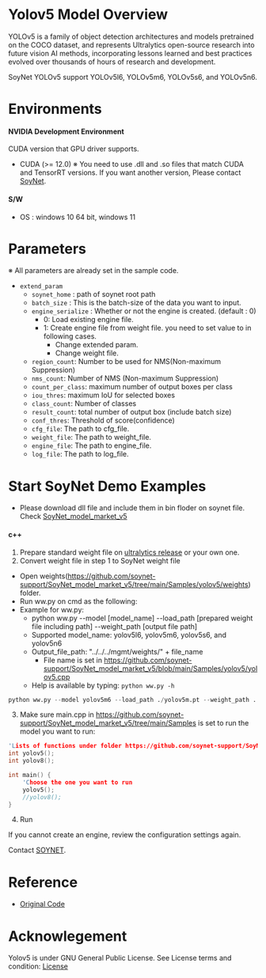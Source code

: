 
# Yolov5 Model Overview
YOLOv5 is a family of object detection architectures and models pretrained on the COCO dataset, and represents Ultralytics open-source research into future vision AI methods, incorporating lessons learned and best practices evolved over thousands of hours of research and development.  
  
SoyNet YOLOv5 support YOLOv5l6, YOLOv5m6, YOLOv5s6, and YOLOv5n6.

# Environments   
#### NVIDIA Development Environment
CUDA version that GPU driver supports.
 - CUDA (>= 12.0)
    ※ You need to use .dll and .so files that match CUDA and TensorRT versions. If you want another version, Please contact [SoyNet](https://soynet.io/en/).
#### S/W
 - OS : windows 10 64 bit, windows 11



# Parameters
※ All parameters are already set in the sample code.
 - `extend_param`
      - `soynet_home` : path of soynet root path
      - `batch_size` : This is the batch-size of the data you want to input.
      - `engine_serialize` : Whether or not the engine is created. (default : 0)
         - 0: Load existing engine file.
         - 1: Create engine file from weight file. you need to set value to in following cases.
            - Change extended param.
            - Change weight file.
      - `region_count`: Number to be used for NMS(Non-maximum Suppression)
      - `nms_count`: Number of NMS (Non-maximum Suppression)
      - `count_per_class`: maximum number of output boxes per class
      - `iou_thres`:  maximum IoU for selected boxes
      - `class_count`: Number of classes
      - `result_count`: total number of output box (include batch size)
      - `conf_thres`: Threshold of score(confidence)
      - `cfg_file`: The path to cfg_file.
      - `weight_file`: The path to weight_file.
      - `engine_file`: The path to engine_file.
      - `log_file`:  The path to log_file.


# Start SoyNet Demo Examples
* Please download dll file and include them in bin floder on soynet file. Check [SoyNet_model_market_v5](https://github.com/soynet-support/SoyNet_model_market_v5/releases/tag/bin_v5.1.0)

#### c++
1.  Prepare standard weight file on [ultralytics release](https://github.com/ultralytics/yolov5/releases/tag/v7.0) or your own one.
2.  Convert weight file in step 1 to SoyNet weight file
  - Open weights(https://github.com/soynet-support/SoyNet_model_market_v5/tree/main/Samples/yolov5/weights) folder.
  - Run ww.py on cmd as the following:
  - Example for ww.py:
  	- python ww.py --model [model_name] --load_path [prepared weight file including path] --weight_path [output file path]
	- Supported model_name: yolov5l6, yolov5m6, yolov5s6, and yolov5n6
	- Output_file_path: "../../../mgmt/weights/" + file_name
		- File name is set in https://github.com/soynet-support/SoyNet_model_market_v5/blob/main/Samples/yolov5/yolov5.cpp
	- Help is available by typing:
	```python ww.py -h```
  ```python
  python ww.py --model yolov5m6 --load_path ./yolov5m.pt --weight_path ../../../mgmt/weights/yolov5m6r62.weights
  ```
3.  Make sure main.cpp in https://github.com/soynet-support/SoyNet_model_market_v5/tree/main/Samples is set to run the model you want to run:
```c++
'Lists of functions under folder https://github.com/soynet-support/SoyNet_model_market_v5/tree/main/Samples
int yolov5();	
int yolov8();

int main() {
	'Choose the one you want to run
	yolov5();
	//yolov8();
}
```
4. Run

If you cannot create an engine, review the configuration settings again.

Contact [SOYNET](https://soynet.io/#/contact-us).

# Reference
 - [Original Code](https://github.com/ultralytics/yolov5)

# Acknowlegement

Yolov5 is under GNU General Public License. 
See License terms and condition: [License](https://github.com/ultralytics/yolov5/blob/master/LICENSE)
